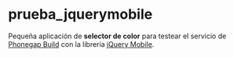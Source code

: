 prueba_jquerymobile
===================

Pequeña aplicación de **selector de color** para testear el servicio de [Phonegap Build](https://build.phonegap.com) con la librería [jQuery Mobile](http://jquerymobile.com/).
